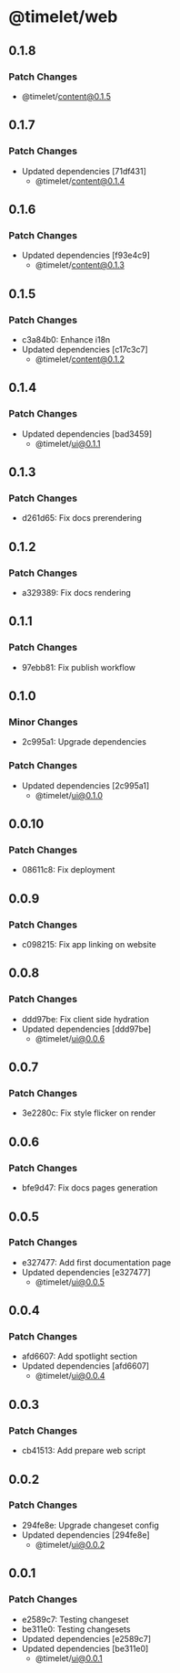 # @timelet/web

## 0.1.8

### Patch Changes

- @timelet/content@0.1.5

## 0.1.7

### Patch Changes

- Updated dependencies [71df431]
  - @timelet/content@0.1.4

## 0.1.6

### Patch Changes

- Updated dependencies [f93e4c9]
  - @timelet/content@0.1.3

## 0.1.5

### Patch Changes

- c3a84b0: Enhance i18n
- Updated dependencies [c17c3c7]
  - @timelet/content@0.1.2

## 0.1.4

### Patch Changes

- Updated dependencies [bad3459]
  - @timelet/ui@0.1.1

## 0.1.3

### Patch Changes

- d261d65: Fix docs prerendering

## 0.1.2

### Patch Changes

- a329389: Fix docs rendering

## 0.1.1

### Patch Changes

- 97ebb81: Fix publish workflow

## 0.1.0

### Minor Changes

- 2c995a1: Upgrade dependencies

### Patch Changes

- Updated dependencies [2c995a1]
  - @timelet/ui@0.1.0

## 0.0.10

### Patch Changes

- 08611c8: Fix deployment

## 0.0.9

### Patch Changes

- c098215: Fix app linking on website

## 0.0.8

### Patch Changes

- ddd97be: Fix client side hydration
- Updated dependencies [ddd97be]
  - @timelet/ui@0.0.6

## 0.0.7

### Patch Changes

- 3e2280c: Fix style flicker on render

## 0.0.6

### Patch Changes

- bfe9d47: Fix docs pages generation

## 0.0.5

### Patch Changes

- e327477: Add first documentation page
- Updated dependencies [e327477]
  - @timelet/ui@0.0.5

## 0.0.4

### Patch Changes

- afd6607: Add spotlight section
- Updated dependencies [afd6607]
  - @timelet/ui@0.0.4

## 0.0.3

### Patch Changes

- cb41513: Add prepare web script

## 0.0.2

### Patch Changes

- 294fe8e: Upgrade changeset config
- Updated dependencies [294fe8e]
  - @timelet/ui@0.0.2

## 0.0.1

### Patch Changes

- e2589c7: Testing changeset
- be311e0: Testing changesets
- Updated dependencies [e2589c7]
- Updated dependencies [be311e0]
  - @timelet/ui@0.0.1

